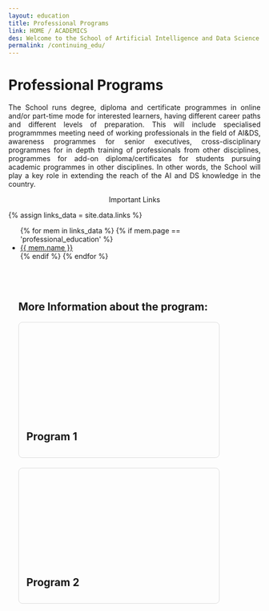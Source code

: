 ```yaml
---
layout: education
title: Professional Programs
link: HOME / ACADEMICS
des: Welcome to the School of Artificial Intelligence and Data Science (SAIDE), where transformative learning meets cutting-edge research in complex systems science. At SAIDE, we are committed to nurturing the next generation of innovators, thinkers, and problem solvers in the dynamic fields of artificial intelligence (AI) and data science (DS).
permalink: /continuing_edu/
---
```


<style>
.background-about{
background-image: url("{{ site.baseurl }}/images/Continuing.png");
}
</style>

<div id="parent-box">
<div class="general-section">
<h1>Professional Programs</h1>
<div class="row">
<div class="col-md-8">
<p style="text-align: justify;">The School runs degree, diploma and certificate programmes in online and/or part-time mode for interested learners, having different career paths and different levels of preparation. This will include specialised programmmes meeting need of working professionals in the field of AI&DS, awareness programmes for senior executives, cross-disciplinary programmes for in depth training of professionals from other disciplines, programmes for add-on diploma/certificates for students pursuing academic programmes in other disciplines. In other words, the School will play a key role in extending the reach of the AI and DS knowledge in the country.</p>
</div>
<div class="col-md-4">
<div class="side-content">
<div class="share">
<p class="sign-up" style="text-align: center;"><i class="fa-regular fa-hand-point-right"></i> Important Links</p>
{% assign links_data = site.data.links %}
<ul class="side-news">
  {% for mem in links_data %}
    {% if mem.page == 'professional_education' %}
      <li><a href="{{ mem.url }}" target="_blank" id="links">{{ mem.name }}</a></li>
    {% endif %}
  {% endfor %}
</ul>
<br>
</div>
</div>
</div>
</div>
</div>
<div style="padding: 20px;">
<h2 id="subheading">More Information about the program:</h2>
<div class="msgrid-container">
<div class="ms-card ms-grid" style="border: 1px solid #ddd; border-radius: 8px; overflow: hidden; max-width: 400px; margin-bottom: 20px;">
<div class="ms-card-image" style="background-image: url('{{ site.baseurl }}/images/compEco.png'); background-size: cover; background-position: center; height: 200px;"></div>
<div class="ms-card-content" style="padding: 15px;">
<h2 id="subheading" style="margin: 0;"><a href="https://aide.iitj.ac.in/images/pdf/MSR_CMCE.pdf" target="_blank" style="border: 0;text-decoration: none;">Program 1</a></h2>
<p><strong></strong> </p>
<p><strong></strong> </p>
</div>
</div>
<div class="ms-card ms-grid" style="border: 1px solid #ddd; border-radius: 8px; overflow: hidden; max-width: 400px; margin-bottom: 20px;">
<div class="ms-card-image" style="background-image: url('{{ site.baseurl }}/images/compEco.png'); background-size: cover; background-position: center; height: 200px;"></div>
<div class="ms-card-content" style="padding: 15px;">
<h2 id="subheading" style="margin: 0;"><a href="https://aide.iitj.ac.in/images/pdf/MSR_CMCE.pdf" target="_blank" style="border: 0;text-decoration: none;">Program 2</a></h2>
<p><strong></strong> </p>
<p><strong></strong> </p>
</div>
</div>
</div>
</div>
</div>
